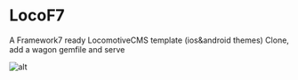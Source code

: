 # LocoF7
A Framework7 ready LocomotiveCMS template (ios&amp;android themes)
Clone, add a wagon gemfile and serve

![alt](http://recordit.co/9CERYWgiYQ)
